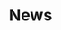 ---
layout: news
title: News
permalink: /news
hero-banner:
    media:
        video: 
        image:
    title: News
    description: 
    video-modal:
        text:
        video-id: 
    cta:
        text: 
        link:  
        email:
---